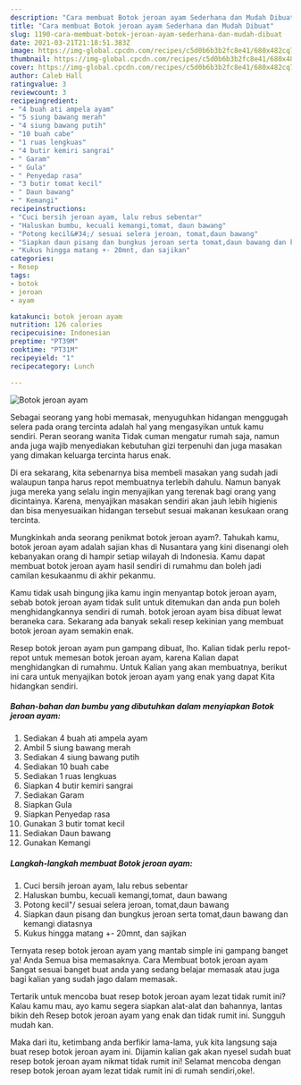 ```yaml
---
description: "Cara membuat Botok jeroan ayam Sederhana dan Mudah Dibuat"
title: "Cara membuat Botok jeroan ayam Sederhana dan Mudah Dibuat"
slug: 1190-cara-membuat-botok-jeroan-ayam-sederhana-dan-mudah-dibuat
date: 2021-03-21T21:18:51.383Z
image: https://img-global.cpcdn.com/recipes/c5d0b6b3b2fc8e41/680x482cq70/botok-jeroan-ayam-foto-resep-utama.jpg
thumbnail: https://img-global.cpcdn.com/recipes/c5d0b6b3b2fc8e41/680x482cq70/botok-jeroan-ayam-foto-resep-utama.jpg
cover: https://img-global.cpcdn.com/recipes/c5d0b6b3b2fc8e41/680x482cq70/botok-jeroan-ayam-foto-resep-utama.jpg
author: Caleb Hall
ratingvalue: 3
reviewcount: 3
recipeingredient:
- "4 buah ati ampela ayam"
- "5 siung bawang merah"
- "4 siung bawang putih"
- "10 buah cabe"
- "1 ruas lengkuas"
- "4 butir kemiri sangrai"
- " Garam"
- " Gula"
- " Penyedap rasa"
- "3 butir tomat kecil"
- " Daun bawang"
- " Kemangi"
recipeinstructions:
- "Cuci bersih jeroan ayam, lalu rebus sebentar"
- "Haluskan bumbu, kecuali kemangi,tomat, daun bawang"
- "Potong kecil&#34;/ sesuai selera jeroan, tomat,daun bawang"
- "Siapkan daun pisang dan bungkus jeroan serta tomat,daun bawang dan kemangi diatasnya"
- "Kukus hingga matang +- 20mnt, dan sajikan"
categories:
- Resep
tags:
- botok
- jeroan
- ayam

katakunci: botok jeroan ayam 
nutrition: 126 calories
recipecuisine: Indonesian
preptime: "PT39M"
cooktime: "PT31M"
recipeyield: "1"
recipecategory: Lunch

---
```



![Botok jeroan ayam](https://img-global.cpcdn.com/recipes/c5d0b6b3b2fc8e41/680x482cq70/botok-jeroan-ayam-foto-resep-utama.jpg)

Sebagai seorang yang hobi memasak, menyuguhkan hidangan menggugah selera pada orang tercinta adalah hal yang mengasyikan untuk kamu sendiri. Peran seorang  wanita Tidak cuman mengatur rumah saja, namun anda juga wajib menyediakan kebutuhan gizi terpenuhi dan juga masakan yang dimakan keluarga tercinta harus enak.

Di era  sekarang, kita sebenarnya bisa membeli masakan yang sudah jadi walaupun tanpa harus repot membuatnya terlebih dahulu. Namun banyak juga mereka yang selalu ingin menyajikan yang terenak bagi orang yang dicintainya. Karena, menyajikan masakan sendiri akan jauh lebih higienis dan bisa menyesuaikan hidangan tersebut sesuai makanan kesukaan orang tercinta. 



Mungkinkah anda seorang penikmat botok jeroan ayam?. Tahukah kamu, botok jeroan ayam adalah sajian khas di Nusantara yang kini disenangi oleh kebanyakan orang di hampir setiap wilayah di Indonesia. Kamu dapat membuat botok jeroan ayam hasil sendiri di rumahmu dan boleh jadi camilan kesukaanmu di akhir pekanmu.

Kamu tidak usah bingung jika kamu ingin menyantap botok jeroan ayam, sebab botok jeroan ayam tidak sulit untuk ditemukan dan anda pun boleh menghidangkannya sendiri di rumah. botok jeroan ayam bisa dibuat lewat beraneka cara. Sekarang ada banyak sekali resep kekinian yang membuat botok jeroan ayam semakin enak.

Resep botok jeroan ayam pun gampang dibuat, lho. Kalian tidak perlu repot-repot untuk memesan botok jeroan ayam, karena Kalian dapat menghidangkan di rumahmu. Untuk Kalian yang akan membuatnya, berikut ini cara untuk menyajikan botok jeroan ayam yang enak yang dapat Kita hidangkan sendiri.

<!--inarticleads1-->

##### Bahan-bahan dan bumbu yang dibutuhkan dalam menyiapkan Botok jeroan ayam:

1. Sediakan 4 buah ati ampela ayam
1. Ambil 5 siung bawang merah
1. Sediakan 4 siung bawang putih
1. Sediakan 10 buah cabe
1. Sediakan 1 ruas lengkuas
1. Siapkan 4 butir kemiri sangrai
1. Sediakan  Garam
1. Siapkan  Gula
1. Siapkan  Penyedap rasa
1. Gunakan 3 butir tomat kecil
1. Sediakan  Daun bawang
1. Gunakan  Kemangi




<!--inarticleads2-->

##### Langkah-langkah membuat Botok jeroan ayam:

1. Cuci bersih jeroan ayam, lalu rebus sebentar
1. Haluskan bumbu, kecuali kemangi,tomat, daun bawang
1. Potong kecil&#34;/ sesuai selera jeroan, tomat,daun bawang
1. Siapkan daun pisang dan bungkus jeroan serta tomat,daun bawang dan kemangi diatasnya
1. Kukus hingga matang +- 20mnt, dan sajikan




Ternyata resep botok jeroan ayam yang mantab simple ini gampang banget ya! Anda Semua bisa memasaknya. Cara Membuat botok jeroan ayam Sangat sesuai banget buat anda yang sedang belajar memasak atau juga bagi kalian yang sudah jago dalam memasak.

Tertarik untuk mencoba buat resep botok jeroan ayam lezat tidak rumit ini? Kalau kamu mau, ayo kamu segera siapkan alat-alat dan bahannya, lantas bikin deh Resep botok jeroan ayam yang enak dan tidak rumit ini. Sungguh mudah kan. 

Maka dari itu, ketimbang anda berfikir lama-lama, yuk kita langsung saja buat resep botok jeroan ayam ini. Dijamin kalian gak akan nyesel sudah buat resep botok jeroan ayam nikmat tidak rumit ini! Selamat mencoba dengan resep botok jeroan ayam lezat tidak rumit ini di rumah sendiri,oke!.

